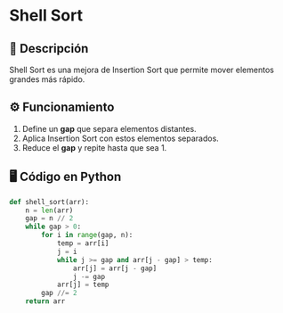 # Shell Sort

## 📌 Descripción
Shell Sort es una mejora de Insertion Sort que permite mover elementos grandes más rápido.

## ⚙️ Funcionamiento
1. Define un **gap** que separa elementos distantes.
2. Aplica Insertion Sort con estos elementos separados.
3. Reduce el **gap** y repite hasta que sea 1.

## 🖥️ Código en Python
```python
def shell_sort(arr):
    n = len(arr)
    gap = n // 2
    while gap > 0:
        for i in range(gap, n):
            temp = arr[i]
            j = i
            while j >= gap and arr[j - gap] > temp:
                arr[j] = arr[j - gap]
                j -= gap
            arr[j] = temp
        gap //= 2
    return arr
